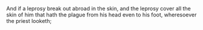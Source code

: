 And if a leprosy break out abroad in the skin, and the leprosy cover all the skin of him that hath the plague from his head even to his foot, wheresoever the priest looketh;
